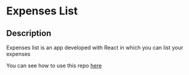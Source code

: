# Expenses List

## Description

Expenses list is an app developed with React in which you can list your expenses

You can see how to use this repo [here](../#expenses-list)
